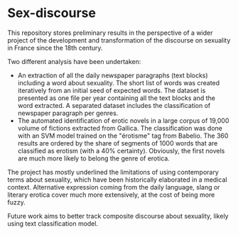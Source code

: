 # Sex-discourse
This repository stores preliminary results in the perspective of a wider project of the development and transformation of the discourse on sexuality in France since the 18th century.

Two different analysis have been undertaken:
- An extraction of all the daily newspaper paragraphs (text blocks) including a word about sexuality. The short list of words was created iteratively from an initial seed of expected words. The dataset is presented as one file per year containing all the text blocks and the word extracted. A separated dataset includes the classification of newspaper paragraph per genres.
- The automated identification of erotic novels in a large corpus of 19,000 volume of fictions extracted from Gallica. The classification was done with an SVM model trained on the "érotisme" tag from Babelio. The 360 results are ordered by the share of segments of 1000 words that are classified as erotism (with a 40% certainty). Obviously, the first novels are much more likely to belong the genre of erotica.

The project has mostly underlined the limitations of using contemporary terms about sexuality, which have been historically elaborated in a medical context. Alternative expression coming from the daily language, slang or literary erotica cover much more extensively, at the cost of being more fuzzy.

Future work aims to better track composite discourse about sexuality, likely using text classification model.
